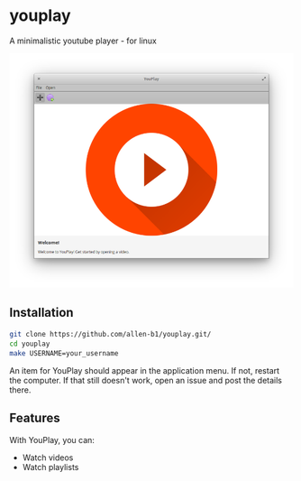 # youplay
A minimalistic youtube player - for linux  

![Screenshot](YouPlay-6.png)

## Installation
```bash
git clone https://github.com/allen-b1/youplay.git/
cd youplay
make USERNAME=your_username
```

An item for YouPlay should appear in the application menu. If not, restart the computer. If that still doesn't work, open an issue and post the details there.

## Features
With YouPlay, you can:
* Watch videos
* Watch playlists
